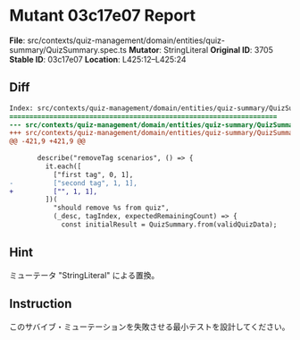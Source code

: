 # Mutant 03c17e07 Report

**File**: src/contexts/quiz-management/domain/entities/quiz-summary/QuizSummary.spec.ts
**Mutator**: StringLiteral
**Original ID**: 3705
**Stable ID**: 03c17e07
**Location**: L425:12–L425:24

## Diff

```diff
Index: src/contexts/quiz-management/domain/entities/quiz-summary/QuizSummary.spec.ts
===================================================================
--- src/contexts/quiz-management/domain/entities/quiz-summary/QuizSummary.spec.ts	original
+++ src/contexts/quiz-management/domain/entities/quiz-summary/QuizSummary.spec.ts	mutated #3705
@@ -421,9 +421,9 @@
 
       describe("removeTag scenarios", () => {
         it.each([
           ["first tag", 0, 1],
-          ["second tag", 1, 1],
+          ["", 1, 1],
         ])(
           "should remove %s from quiz",
           (_desc, tagIndex, expectedRemainingCount) => {
             const initialResult = QuizSummary.from(validQuizData);
```

## Hint

ミューテータ "StringLiteral" による置換。

## Instruction

このサバイブ・ミューテーションを失敗させる最小テストを設計してください。
